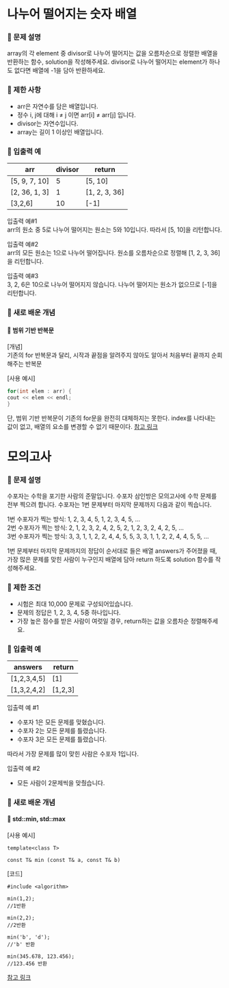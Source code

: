 # 나누어 떨어지는 숫자 배열
### 📍 문제 설명
array의 각 element 중 divisor로 나누어 떨어지는 값을 오름차순으로 정렬한 배열을 반환하는 함수, solution을 작성해주세요.
divisor로 나누어 떨어지는 element가 하나도 없다면 배열에 -1을 담아 반환하세요.

### 📍 제한 사항
* arr은 자연수를 담은 배열입니다.
* 정수 i, j에 대해 i ≠ j 이면 arr[i] ≠ arr[j] 입니다.
* divisor는 자연수입니다.
* array는 길이 1 이상인 배열입니다.

### 📍 입출력 예
arr|divisor|return
---|---|---
[5, 9, 7, 10]|5|[5, 10]
[2, 36, 1, 3]|1|[1, 2, 3, 36]
[3,2,6]|10|[-1]
입출력 예#1<br/>
arr의 원소 중 5로 나누어 떨어지는 원소는 5와 10입니다. 따라서 [5, 10]을 리턴합니다.

입출력 예#2<br/>
arr의 모든 원소는 1으로 나누어 떨어집니다. 원소를 오름차순으로 정렬해 [1, 2, 3, 36]을 리턴합니다.

입출력 예#3<br/>
3, 2, 6은 10으로 나누어 떨어지지 않습니다. 나누어 떨어지는 원소가 없으므로 [-1]을 리턴합니다.

### 📍 새로 배운 개념
#### 📝 범위 기반 반복문
[개념] <br/>
기존의 for 반복문과 달리, 시작과 끝점을 알려주지 않아도 알아서 처음부터 끝까지 순회해주는 반복문

[사용 예시]
```c++
for(int elem : arr) {
cout << elem << endl;
}
```

단, 범위 기반 반복문이 기존의 for문을 완전히 대체하지는 못한다. index를 나타내는 값이 없고, 배열의 요소를 변경할 수 없기 때문이다.
[참고 링크](https://blockdmask.tistory.com/319)

# 모의고사
### 📍 문제 설명
수포자는 수학을 포기한 사람의 준말입니다. 수포자 삼인방은 모의고사에 수학 문제를 전부 찍으려 합니다. 수포자는 1번 문제부터 마지막 문제까지 다음과 같이 찍습니다.

1번 수포자가 찍는 방식: 1, 2, 3, 4, 5, 1, 2, 3, 4, 5, ...<br/>
2번 수포자가 찍는 방식: 2, 1, 2, 3, 2, 4, 2, 5, 2, 1, 2, 3, 2, 4, 2, 5, ...<br/>
3번 수포자가 찍는 방식: 3, 3, 1, 1, 2, 2, 4, 4, 5, 5, 3, 3, 1, 1, 2, 2, 4, 4, 5, 5, ...<br/>

1번 문제부터 마지막 문제까지의 정답이 순서대로 들은 배열 answers가 주어졌을 때, 가장 많은 문제를 맞힌 사람이 누구인지 배열에 담아 return 하도록 solution 함수를 작성해주세요.

### 📍 제한 조건
* 시험은 최대 10,000 문제로 구성되어있습니다.
* 문제의 정답은 1, 2, 3, 4, 5중 하나입니다.
* 가장 높은 점수를 받은 사람이 여럿일 경우, return하는 값을 오름차순 정렬해주세요.

### 📍 입출력 예
answers|return
---|---
[1,2,3,4,5]|[1]
[1,3,2,4,2]|[1,2,3]

입출력 예 #1

* 수포자 1은 모든 문제를 맞혔습니다.
* 수포자 2는 모든 문제를 틀렸습니다.
* 수포자 3은 모든 문제를 틀렸습니다.

따라서 가장 문제를 많이 맞힌 사람은 수포자 1입니다.

입출력 예 #2

* 모든 사람이 2문제씩을 맞췄습니다.

### 📍 새로 배운 개념
#### 📝 std::min, std::max
[사용 예시]
```
template<class T>

const T& min (const T& a, const T& b)
```

[코드]
```
#include <algorithm>

min(1,2);                
//1반환

min(2,2);                
//2반환

min('b', 'd');            
//'b' 반환

min(345.678, 123.456); 
//123.456 반환
```
[참고 링크](https://blockdmask.tistory.com/366)